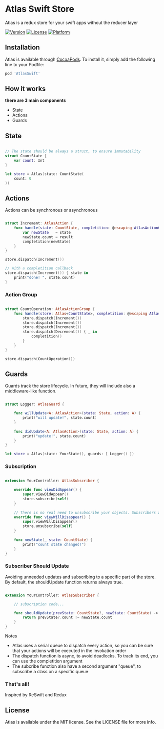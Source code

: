 # Atlas Swift Store

Atlas is a redux store for your swift apps without the reducer layer

[![Version](https://img.shields.io/cocoapods/v/AtlasSwift.svg?style=flat)](https://cocoapods.org/pods/AtlasSwift)
[![License](https://img.shields.io/cocoapods/l/AtlasSwift.svg?style=flat)](https://cocoapods.org/pods/AtlasSwift)
[![Platform](https://img.shields.io/cocoapods/p/AtlasSwift.svg?style=flat)](https://cocoapods.org/pods/AtlasSwift)

## Installation

Atlas is available through [CocoaPods](https://cocoapods.org). To install
it, simply add the following line to your Podfile:

```ruby
pod 'AtlasSwift'
```

## How it works

**there are 3 main components**

- State
- Actions
- Guards

## State

```swift

// The state should be always a struct, to ensure immutability
struct CountState {
    var count: Int
}

let store = Atlas(state: CountState(
    count: 0
))

```

## Actions

Actions can be synchronous or asynchronous

```swift

struct Increment: AtlasAction {
    func handle(state: CountState, completition: @escaping AtlasActionCompletition<CountState>) {
        var newState   = state
        newState.count = result
        completition(newState)
    }
}

store.dispatch(Increment())

// With a completition callback
store.dispatch(Increment()) { state in
    print("done! ", state.count)
}

```

### Action Group

```swift

struct CountOperation: AtlasActionGroup {
    func handle(store: Atlas<CountState>, completition: @escaping AtlasActionGroupCompletition) {
        store.dispatch(Increment())
        store.dispatch(Increment())
        store.dispatch(Increment())
        store.dispatch(Decrement()) { _ in
            completition()
        }
    }
}

store.dispatch(CountOperation())
```

## Guards

Guards track the store lifecycle.
In future, they will include also a middleware-like function.

```swift

struct Logger: AtlasGuard {

    func willUpdate<A: AtlasAction>(state: State, action: A) {
        print("will update!", state.count)
    }
    
    func didUpdate<A: AtlasAction>(state: State, action: A) {
        print("update!", state.count)
    }
}

let store = Atlas(state: YourState(), guards: [ Logger() ])

```

### Subscription

```swift

extension YourController: AtlasSubscriber {

    override func viewDidAppear() {
        super.viewDidAppear()
        store.subscribe(self)
    }
    
    // There is no real need to unsubscribe your objects. Subscribers are weak references
    override func viewWillDisappear() {
        super.viewWillDisappear()
        store.unsubscribe(self)
    }
    
    func newState(_ state: CountState) {
        print("count state changed!")
    }
}

```

### Subscriber Should Update

Avoiding unneeded updates and subscribing to a specific part of the store.
By default, the shouldUpdate function returns always true.

```swift

extension YourController: AtlasSubscriber {

    // subscription code...

    func shouldUpdate(prevState: CountState?, newState: CountState) -> Bool {
        return prevState?.count != newState.count
    }
}

```

Notes
- Atlas uses a serial queue to dispatch every action, so you can be sure that your actions will be executed in the invokation order
- The dispatch function is async, to avoid deadlocks. To track its end, you can use the completition argument
- The subcribe function also have a second argument "queue", to subscribe a class on a specific queue

### That's all!

Inspired by ReSwift and Redux

## License

Atlas is available under the MIT license. See the LICENSE file for more info.
